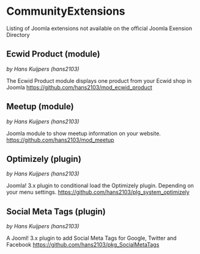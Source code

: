 # CommunityExtensions
Listing of Joomla extensions not available on the official Joomla Exension Directory

## Ecwid Product (module)
_by Hans Kuijpers (hans2103)_

The Ecwid Product module displays one product from your Ecwid shop in Joomla
https://github.com/hans2103/mod_ecwid_product

## Meetup (module)
_by Hans Kuijpers (hans2103)_

Joomla module to show meetup information on your website.
https://github.com/hans2103/mod_meetup

## Optimizely (plugin)
_by Hans Kuijpers (hans2103)_

Joomla! 3.x plugin to conditional load the Optimizely plugin. Depending on your menu settings.
https://github.com/hans2103/plg_system_optimizely

## Social Meta Tags (plugin)
_by Hans Kuijpers (hans2103)_

A Jooml! 3.x plugin to add Social Meta Tags for Google, Twitter and Facebook
https://github.com/hans2103/pkg_SocialMetaTags
